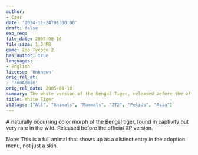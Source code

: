 ```yaml
---
author:
- Czar
date: '2024-11-24T01:00:00'
draft: false
exp_req:
file_date: 2005-08-10
file_size: 1.3 MB
game: Zoo Tycoon 2
has_author: true
languages:
- English
license: 'Unknown'
orig_rel_at:
- 'ZooAdmin'
orig_rel_date: 2005-08-10
summary: The white version of the Bengal Tiger, released before the official XP version.
title: White Tiger
zt2tags: ["All", "Animals", "Mammals", "ZT2", "Felids", "Asia"]
---
```

A naturally occurring color morph of the Bengal tiger, found in captivity but very rare in the wild. Released before the official XP version. 

Note: This is a full animal that shows up as a distinct entry in the adoption menu, not just a skin.
